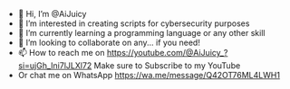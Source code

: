 - 👋 Hi, I’m @AiJuicy
- 👀 I’m interested in creating scripts for cybersecurity purposes
- 🌱 I’m currently learning a programming language or any other skill
- 💞️ I’m looking to collaborate on any... if you need!
- 📫 How to reach me on https://youtube.com/@AiJuicy_?si=ujGh_Ini7lJLXl72 Make sure to Subscribe to my YouTube 
- Or chat me on WhatsApp  https://wa.me/message/Q42OT76ML4LWH1
<!---
AiJuicy/AiJuicy is a ✨ special ✨ repository because its `README.md` (this file) appears on your GitHub profile.
You can click the Preview link to take a look at your changes.
--->
